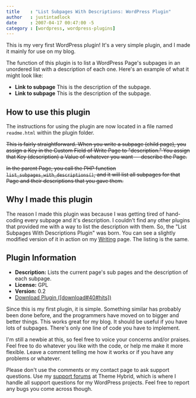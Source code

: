 ```yaml
---
title    : "List Subpages With Descriptions: WordPress Plugin"
author   : justintadlock
date     : 2007-04-17 00:47:00 -5
category : [wordpress, wordpress-plugins]
---
```


This is my very first WordPress plugin!  It's a very simple plugin, and I made it mainly for use on my blog.

The function of this plugin is to list a WordPress Page's subpages in an unordered list with a description of each one.  Here's an example of what it might look like:

<ul>
<li><strong>Link to subpage</strong>
This is the description of the subpage.</li>
<li><strong>Link to subpage</strong>
This is the description of the subpage.</li>
</ul>

<h2>How to use this plugin</h2>

The instructions for using the plugin are now located in a file named <code>readme.html</code> within the plugin folder.

<del>This is fairly straightforward.  When you write a subpage (child page), you assign a Key in the Custom Field of Write Page to "description."  You assign that Key (description) a Value of whatever you want &mdash; describe the Page.</del>

<del>In the parent Page, you call the PHP function <code> list_subpages_with_descriptions()</code>, and it will list all subpages for that Page and their descriptions that you gave them.</del>

<h2>Why I made this plugin</h2>

The reason I made this plugin was because I was getting tired of hand-coding every subpage and it's description.  I couldn't find any other plugins that provided me with a way to list the description with them.  So, the "List Subpages With Descriptions Plugin" was born.  You can see a slightly modified version of it in action on my <a href="http://justintadlock.com/writing" title="Literature Written By Justin Tadlock">Writing</a> page.  The listing is the same.

<h2>Plugin Information</h2>

<ul>
<li><strong>Description:</strong> Lists the current page's sub pages and the description of each subpage.</li>
<li><strong>License:</strong> GPL</li>
<li><strong>Version:</strong> 0.2</li>
<li><a href="http://justintadlock.com/downloads/list-subpages.zip" title="Download The List Subpages With Descriptions Plugin">Download Plugin ([download#40#hits])</a></li>
</ul>

Since this is my first plugin, it is simple.  Something similar has probably been done before, and the programmers have moved on to bigger and better things.  This works great for my blog.  It should be useful if you have lots of subpages.  There's only one line of code you have to implement.

I'm still a newbie at this, so feel free to voice your concerns and/or praises.  Feel free to do whatever you like with the code, or help me make it more flexible.  Leave a comment telling me how it works or if you have any problems or whatever.

<p class="note">Please don't use the comments or my contact page to ask support questions.  Use my <a href="http://themehybrid.com/support" title="Theme Hybrid support forums">support forums</a> at Theme Hybrid, which is where I handle all support questions for my WordPress projects.  Feel free to report any bugs you come across though.</p>
